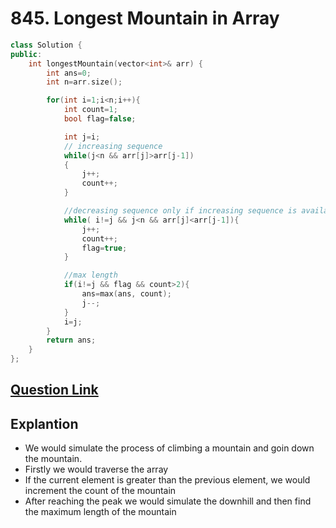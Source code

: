 # 845. Longest Mountain in Array

```cpp
class Solution {
public:
    int longestMountain(vector<int>& arr) {
        int ans=0;
        int n=arr.size();

        for(int i=1;i<n;i++){
            int count=1;
            bool flag=false;

            int j=i;
            // increasing sequence
            while(j<n && arr[j]>arr[j-1])
            {
                j++;
                count++;
            }

            //decreasing sequence only if increasing sequence is available so putting i!=j
            while( i!=j && j<n && arr[j]<arr[j-1]){
                j++;
                count++;
                flag=true;
            }

            //max length
            if(i!=j && flag && count>2){
                ans=max(ans, count);
                j--;
            }
            i=j;
        }
        return ans;
    }
};
```

## [Question Link](https://leetcode.com/problems/longest-mountain-in-array/)

## Explantion

- We would simulate the process of climbing a mountain and goin down the mountain.
- Firstly we would traverse the array
- If the current element is greater than the previous element, we would increment the count of the mountain
- After reaching the peak we would simulate the downhill and then find the maximum length of the mountain
